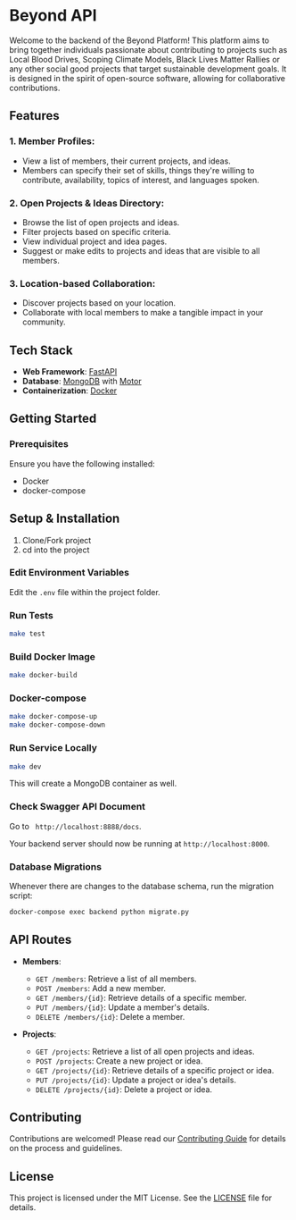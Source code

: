 # Beyond API

Welcome to the backend of the Beyond Platform! This platform aims to bring together individuals passionate about contributing to projects such as Local Blood Drives, Scoping Climate Models, Black Lives Matter Rallies or any other social good projects that target sustainable development goals. It is designed in the spirit of open-source software, allowing for collaborative contributions.


## Features

### 1. Member Profiles:
- View a list of members, their current projects, and ideas.
- Members can specify their set of skills, things they're willing to contribute, availability, topics of interest, and languages spoken.

### 2. Open Projects & Ideas Directory:
- Browse the list of open projects and ideas.
- Filter projects based on specific criteria.
- View individual project and idea pages.
- Suggest or make edits to projects and ideas that are visible to all members.

### 3. Location-based Collaboration:
- Discover projects based on your location.
- Collaborate with local members to make a tangible impact in your community.

## Tech Stack

- **Web Framework**: [FastAPI](https://fastapi.tiangolo.com/)
- **Database**: [MongoDB](https://www.mongodb.com/) with [Motor](https://motor.readthedocs.io/en/stable/)
- **Containerization**: [Docker](https://www.docker.com/)

## Getting Started

### Prerequisites

Ensure you have the following installed:

- Docker
- docker-compose

## Setup & Installation

1. Clone/Fork project
2. cd into the project



### Edit Environment Variables
Edit the `.env` file within the project folder.

### Run Tests
```sh
make test
```

### Build Docker Image
```sh
make docker-build
```

### Docker-compose
```sh
make docker-compose-up
make docker-compose-down
```

### Run Service Locally
```sh
make dev
```
This will create a MongoDB container as well.

### Check Swagger API Document
Go to ` http://localhost:8888/docs`.

Your backend server should now be running at `http://localhost:8000`.

### Database Migrations

Whenever there are changes to the database schema, run the migration script:

```bash
docker-compose exec backend python migrate.py
```

## API Routes

- **Members**:
  - `GET /members`: Retrieve a list of all members.
  - `POST /members`: Add a new member.
  - `GET /members/{id}`: Retrieve details of a specific member.
  - `PUT /members/{id}`: Update a member's details.
  - `DELETE /members/{id}`: Delete a member.

- **Projects**:
  - `GET /projects`: Retrieve a list of all open projects and ideas.
  - `POST /projects`: Create a new project or idea.
  - `GET /projects/{id}`: Retrieve details of a specific project or idea.
  - `PUT /projects/{id}`: Update a project or idea's details.
  - `DELETE /projects/{id}`: Delete a project or idea.


## Contributing

Contributions are welcomed! Please read our [Contributing Guide](CONTRIBUTING.md) for details on the process and guidelines.

## License

This project is licensed under the MIT License. See the [LICENSE](LICENSE.md) file for details.
